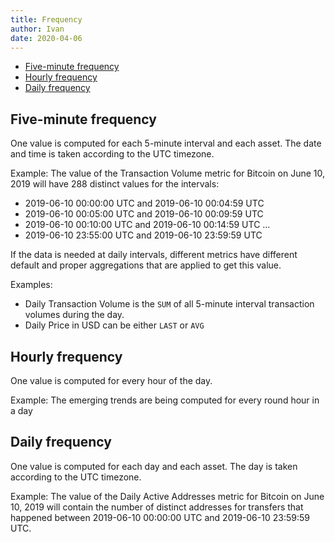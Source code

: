 ```yaml
---
title: Frequency
author: Ivan
date: 2020-04-06
---
```


- [Five-minute frequency](#five-minute-freqency)
- [Hourly frequency](#hourly-freqency)
- [Daily frequency](#daily-freqency)

## Five-minute frequency

One value is computed for each 5-minute interval and each asset. The date and
time is taken according to the UTC timezone.

Example: The value of the Transaction Volume metric for Bitcoin on June 10, 2019
will have 288 distinct values for the intervals:

- 2019-06-10 00:00:00 UTC and 2019-06-10 00:04:59 UTC
- 2019-06-10 00:05:00 UTC and 2019-06-10 00:09:59 UTC
- 2019-06-10 00:10:00 UTC and 2019-06-10 00:14:59 UTC
  ...
- 2019-06-10 23:55:00 UTC and 2019-06-10 23:59:59 UTC

If the data is needed at daily intervals, different metrics have different
default and proper aggregations that are applied to get this value.

Examples:

- Daily Transaction Volume is the `SUM` of all 5-minute interval transaction
  volumes during the day.
- Daily Price in USD can be either `LAST` or `AVG`

## Hourly frequency

One value is computed for every hour of the day.

Example: The emerging trends are being computed for every round hour in a day

## Daily frequency

One value is computed for each day and each asset. The day is taken according to
the UTC timezone.

Example: The value of the Daily Active Addresses metric for Bitcoin on June 10,
2019 will contain the number of distinct addresses for transfers that happened
between 2019-06-10 00:00:00 UTC and 2019-06-10 23:59:59 UTC.
